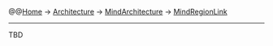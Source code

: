 @@[Home](Home.md) -> [Architecture](Architecture.md) -> [MindArchitecture](MindArchitecture.md) -> [MindRegionLink](MindRegionLink.md)



---


TBD